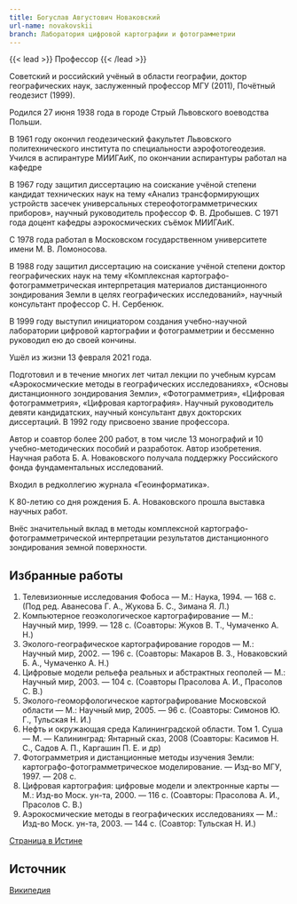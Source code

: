 ```yaml
---
title: Богуслав Августович Новаковский
url-name: novakovskii
branch: Лаборатория цифровой картографии и фотограмметрии
---
```


{{< lead >}} Профессор {{< /lead >}}

Советский и российский учёный в области географии, доктор географических наук, заслуженный профессор МГУ (2011), Почётный геодезист (1999).

Родился 27 июня 1938 года в городе Стрый Львовского воеводства Польши.

В 1961 году окончил геодезический факультет Львовского политехнического института по специальности аэрофотогеодезия. Учился в аспирантуре МИИГАиК, по окончании аспирантуры работал на кафедре

В 1967 году защитил диссертацию на соискание учёной степени кандидат технических наук на тему «Анализ трансформирующих устройств засечек универсальных стереофотограмметрических приборов», научный руководитель профессор Ф. В. Дробышев. С 1971 года доцент кафедры аэрокосмических съёмок МИИГАиК.

С 1978 года работал в Московском государственном университете имени М. В. Ломоносова.

В 1988 году защитил диссертацию на соискание учёной степени доктор географических наук на тему «Комплексная картографо-фотограмметрическая интерпретация материалов дистанционного зондирования Земли в целях географических исследований», научный консультант профессор С. Н. Сербенюк.

В 1999 году выступил инициатором создания учебно-научной лаборатории цифровой картографии и фотограмметрии и бессменно руководил ею до своей кончины.

Ушёл из жизни 13 февраля 2021 года.

Подготовил и в течение многих лет читал лекции по учебным курсам «Аэрокосмические методы в географических исследованиях», «Основы дистанционного зондирования Земли», «Фотограмметрия», «Цифровая фотограмметрия», «Цифровая картография». Научный руководитель девяти кандидатских, научный консультант двух докторских диссертаций. В 1992 году присвоено звание профессора.

Автор и соавтор более 200 работ, в том числе 13 монографий и 10 учебно-методических пособий и разработок. Автор изобретения. Научная работа Б. А. Новаковского получала поддержку Российского фонда фундаментальных исследований.

Входил в редколлегию журнала «Геоинформатика».

К 80-летию со дня рождения Б. А. Новаковского прошла выставка научных работ.

Внёс значительный вклад в методы комплексной картографо-фотограмметрической интерпретации результатов дистанционного зондирования земной поверхности.

## Избранные работы

1. Телевизионные исследования Фобоса — М.: Наука, 1994. — 168 с. (Под ред. Аванесова Г. А., Жукова Б. С., Зимана Я. Л.)
2. Компьютерное геоэкологическое картографирование — М.: Научный мир, 1999. — 128 с. (Соавторы: Жуков В. Т., Чумаченко А. Н.)
3. Эколого-географическое картографирование городов — М.: Научный мир, 2002. — 196 с. (Соавторы: Макаров В. З., Новаковский Б. А., Чумаченко А. Н.)
4. Цифровые модели рельефа реальных и абстрактных геополей — М.: Научный мир, 2003. — 104 с. (Соавторы Прасолова А. И., Прасолов С. В.)
5. Эколого-геоморфологическое картографирование Московской области — М.: Научный мир, 2005. — 96 с. (Соавторы: Симонов Ю. Г., Тульская Н. И.)
6. Нефть и окружающая среда Калининградской области. Том 1. Суша — М. — Калининград: Янтарный сказ, 2008 (Соавторы: Касимов Н. С., Садов А. П., Каргашин П. Е. и др)
7. Фотограмметрия и дистанционные методы изучения Земли: картографо-фотограмметрическое моделирование. — Изд-во МГУ, 1997. — 208 с.
8. Цифровая картография: цифровые модели и электронные карты — М.: Изд-во Моск. ун-та, 2000. — 116 с. (Соавторы: Прасолова А. И., Прасолов С. В.)
9. Аэрокосмические методы в географических исследованиях — М.: Изд-во Моск. ун-та, 2003. — 144 с. (Соавтор: Тульская Н. И.)

[Страница в Истине](https://istina.msu.ru/workers/426460)

## Источник

[Википедия](https://ru.wikipedia.org/wiki/Новаковский,_Богуслав_Августович)